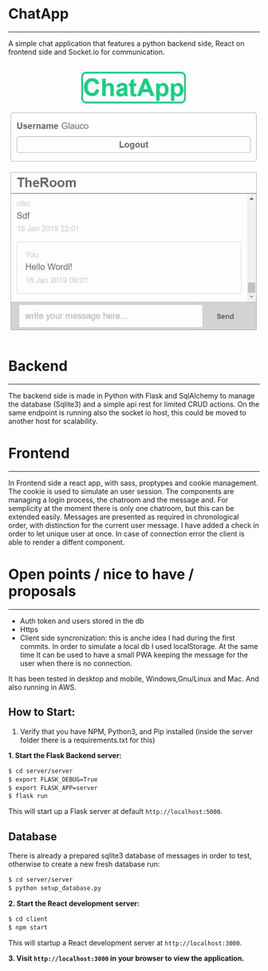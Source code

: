 # ChatApp
---
A simple chat application that features a python backend side, React on frontend side and Socket.io for communication.

![ChatApp Demo](/chatapp.jpg)

# Backend
---
The backend side is made in Python with Flask and SqlAlchemy to manage the database (Sqlite3) and a simple api rest for limited CRUD actions.
On the same endpoint is running also the socket io host, this could be moved to another host for scalability.

# Frontend
---
In Frontend side a react app, with sass, proptypes and cookie management. The cookie is used to simulate an user session.
The components are managing a login process, the chatroom and the message and.
For semplicity at the moment there is only one chatroom, but this can be extended easily.
Messages are presented as required in chronological order, with distinction for the current user message.
I have added a check in order to let unique user at once.
In case of connection error the client is able to render a diffent component.

# Open points / nice to have / proposals
---
* Auth token and users stored in the db
* Https 
* Client side syncronization: this is anche idea I had during the first commits. In order to simulate a local db I used localStorage. At the same time It can be used to have a small PWA keeping the message for the user when there is no connection.

It has been tested in desktop and mobile, Windows,Gnu/Linux and Mac. And also running in AWS. 


## How to Start:
1. Verify that you have NPM, Python3, and Pip installed (inside the server folder there is a requirements.txt for this)


**1. Start the Flask Backend server:**

```bash
$ cd server/server
$ export FLASK_DEBUG=True
$ export FLASK_APP=server
$ flask run
```
This will start up a Flask server at default `http://localhost:5000`.

Database
---
There is already a prepared sqlite3 database of messages in order to test, otherwise to create a new fresh database run:

```bash
$ cd server/server
$ python setup_database.py
```

**2. Start the React development server:**
```bash
$ cd client
$ npm start
```
This will startup a React development server at `http://localhost:3000`.

**3. Visit `http://localhost:3000` in your browser to view the application.**